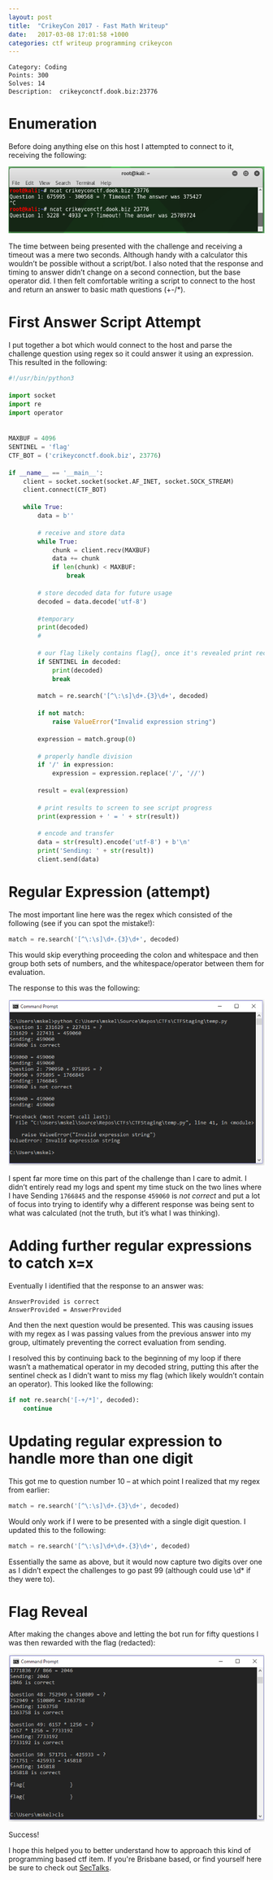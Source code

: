 ```yaml
---
layout: post
title:  "CrikeyCon 2017 - Fast Math Writeup"
date:   2017-03-08 17:01:58 +1000
categories: ctf writeup programming crikeycon
---
```

```
Category: Coding
Points: 300
Solves: 14
Description:  crikeyconctf.dook.biz:23776
```

# Enumeration
Before doing anything else on this host I attempted to connect to it, receiving the following:

![Math Preview](/images/fastmath/FastMath-Preview.png)

The time between being presented with the challenge and receiving a timeout was a mere two seconds. Although handy with a calculator this wouldn’t be possible without a script/bot. I also noted that the response and timing to answer didn’t change on a second connection, but the base operator did. I then felt comfortable writing a script to connect to the host and return an answer to basic math questions (+-/*).

# First Answer Script Attempt
I put together a bot which would connect to the host and parse the challenge question using regex so it could answer it using an expression. This resulted in the following:

```python
#!/usr/bin/python3
 
import socket
import re
import operator
 
 
MAXBUF = 4096
SENTINEL = 'flag'
CTF_BOT = ('crikeyconctf.dook.biz', 23776)
 
if __name__ == '__main__':
    client = socket.socket(socket.AF_INET, socket.SOCK_STREAM)
    client.connect(CTF_BOT)
 
    while True:
        data = b''
 
        # receive and store data
        while True:
            chunk = client.recv(MAXBUF)
            data += chunk
            if len(chunk) < MAXBUF:
                break
       
        # store decoded data for future usage
        decoded = data.decode('utf-8')
       
        #temporary
        print(decoded)
        #
 
        # our flag likely contains flag{}, once it's revealed print received data and exit
        if SENTINEL in decoded:
            print(decoded)
            break
 
        match = re.search('[^\:\s]\d+.{3}\d+', decoded)
 
        if not match:
            raise ValueError("Invalid expression string")
       
        expression = match.group(0)
 
        # properly handle division
        if '/' in expression:
            expression = expression.replace('/', '//')
 
        result = eval(expression)
 
        # print results to screen to see script progress
        print(expression + ' = ' + str(result))
 
        # encode and transfer
        data = str(result).encode('utf-8') + b'\n'
        print('Sending: ' + str(result))
        client.send(data)
```

# Regular Expression (attempt)
The most important line here was the regex which consisted of the following (see if you can spot the mistake!):

```python
match = re.search('[^\:\s]\d+.{3}\d+', decoded)
```

This would skip everything proceeding the colon and whitespace and then group both sets of numbers, and the whitespace/operator between them for evaluation.

The response to this was the following:

![FastMath Regex First Attempt](/images/fastmath/FirstRegexResponse.png)

I spent far more time on this part of the challenge than I care to admit. I didn’t entirely read my logs and spent my time stuck on the two lines where I have Sending `1766845` and the response `459060` is _not correct_ and put a lot of focus into trying to identify why a different response was being sent to what was calculated (not the truth, but it’s what I was thinking).

# Adding further regular expressions to catch x=x
Eventually I identified that the response to an answer was:

```
AnswerProvided is correct
AnswerProvided = AnswerProvided
```

And then the next question would be presented. This was causing issues with my regex as I was passing values from the previous answer into my group, ultimately preventing the correct evaluation from sending.

I resolved this by continuing back to the beginning of my loop if there wasn’t a mathematical operator in my decoded string, putting this after the sentinel check as I didn’t want to miss my flag (which likely wouldn’t contain an operator). This looked like the following:

```python
if not re.search('[-+/*]', decoded):
    continue
```

# Updating regular expression to handle more than one digit

This got me to question number 10 – at which point I realized that my regex from earlier:

```python
match = re.search('[^\:\s]\d+.{3}\d+', decoded)
```

Would only work if I were to be presented with a single digit question. I updated this to the following:

```python
match = re.search('[^\:\s]\d+\d+.{3}\d+', decoded)
```

Essentially the same as above, but it would now capture two digits over one as I didn’t expect the challenges to go past 99 (although could use \d* if they were to).

# Flag Reveal
After making the changes above and letting the bot run for fifty questions I was then rewarded with the flag (redacted):

![FastMath Flag Reveal](/images/fastmath/flag.png)

Success!

I hope this helped you to better understand how to approach this kind of programming based ctf item. If you're Brisbane based, or find yourself here be sure to check out [SecTalks][sectalks].

[sectalks]: https://www.meetup.com/en-AU/SecTalks-Brisbane/
